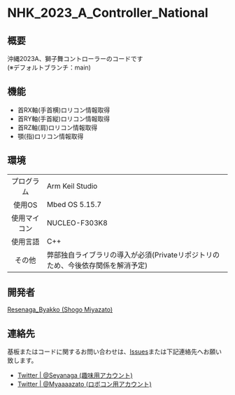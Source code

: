 # NHK_2023_A_Controller_National

## 概要
沖縄2023A、獅子舞コントローラーのコードです<br>
(※デフォルトブランチ：main)

## 機能
- 首RX軸(手首横)ロリコン情報取得
- 首RY軸(手首縦)ロリコン情報取得
- 首RZ軸(肩)ロリコン情報取得
- 顎(指)ロリコン情報取得

## 環境
|          |     |
|   :-:    | --- |
| プログラム | Arm Keil Studio |
| 使用OS | Mbed OS 5.15.7 |
| 使用マイコン | NUCLEO-F303K8 |
| 使用言語    | C++ |
| その他   | 弊部独自ライブラリの導入が必須(Privateリポジトリのため、今後依存関係を解消予定) |

## 開発者
[Resenaga_Byakko (Shogo Miyazato)](https://github.com/ByakkoMatsumiya)

## 連絡先
基板またはコードに関するお問い合わせは、[Issues](https://github.com/NITOkC-Robocon/NHK_2023_A_Controller_National/issues)または下記連絡先へお願い致します。
- [Twitter | @Seyanaga (趣味用アカウント)](https://twitter.com/Seyanaga)
- [Twitter | @Myaaaazato (ロボコン用アカウント)](https://twitter.com/Myaaaazato)
